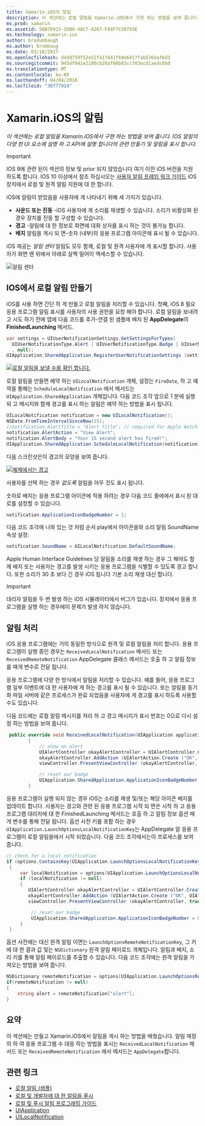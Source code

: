 ```yaml
---
title: Xamarin.iOS의 알림
description: 이 섹션에는 로컬 알림을 Xamarin.iOS에서 구현 하는 방법을 보여 줍니다. IOS 알림의 다양 한 UI 요소에 설명 하 고 API에 설명 합니다의 관련 만들기 및 알림을 표시 합니다.
ms.prod: xamarin
ms.assetid: 5BB76915-5DB0-48C7-A267-FA9F7C50793E
ms.technology: xamarin-ios
author: bradumbaugh
ms.author: brumbaug
ms.date: 03/18/2017
ms.openlocfilehash: d4dd759f52e52f417441f69e6417fab536daf6d3
ms.sourcegitcommit: 945df041e2180cb20af08b83cc703ecd1aedc6b0
ms.translationtype: MT
ms.contentlocale: ko-KR
ms.lasthandoff: 04/04/2018
ms.locfileid: "30777914"
---
```

# <a name="notifications-in-xamarinios"></a>Xamarin.iOS의 알림

_이 섹션에는 로컬 알림을 Xamarin.iOS에서 구현 하는 방법을 보여 줍니다. IOS 알림의 다양 한 UI 요소에 설명 하 고 API에 설명 합니다의 관련 만들기 및 알림을 표시 합니다._

> [!IMPORTANT]
> IOS 9에 관련 된이 섹션의 정보 및 prior 되지 않았습니다 여기 이전 iOS 버전을 지원 하도록 합니다. IOS 10 이상에서 참조 하십시오는 [사용자 알림 프레임 워크 가이드](~/ios/platform/user-notifications/index.md) iOS 장치에서 로컬 및 원격 알림 지원에 대 한 합니다.

iOS에 알림이 받았음을 사용자에 게 나타내기 위해 세 가지가 있습니다.

-  **사운드 또는 진동** -iOS 사용자에 게 소리를 재생할 수 있습니다. 소리가 비활성화 된 경우 장치를 진동 할 구성할 수 있습니다.
-  **경고** -알림에 대 한 정보로 화면에 대화 상자를 표시 하는 것이 불가능 합니다.
-  **배지** 알림을 게시 되 면-숫자 (내부)의 응용 프로그램 아이콘에 표시 될 수 있습니다.


iOS 제공는 *알림 센터* 알림도 모두 함께, 로컬 및 원격 사용자에 게 표시할 합니다. 사용자가 화면 맨 위에서 아래로 살짝 밀어이 액세스할 수 있습니다.

 ![](local-notifications-in-ios-images/image13.png "알림 센터")

## <a name="creating-local-notifications-in-ios"></a>IOS에서 로컬 알림 만들기

iOS를 사용 하면 간단 하 게 만들고 로컬 알림을 처리할 수 있습니다.
첫째, iOS 8 필요 응용 프로그램 알림 표시를 사용자의 사용 권한을 요청 해야 합니다. 로컬 알림을 보내려고 시도 하기 전에 앱에 다음 코드를 추가-연결 된 샘플에 배치 된 **AppDelegate**의 **FinishedLaunching** 메서드.

```csharp
var settings = UIUserNotificationSettings.GetSettingsForTypes(
  UIUserNotificationType.Alert | UIUserNotificationType.Badge | UIUserNotificationType.Sound
  , null);
UIApplication.SharedApplication.RegisterUserNotificationSettings (settings);
```

  [![](local-notifications-in-ios-images/image0-sml.png "로컬 알림을 보낼 수를 확인 합니다.")](local-notifications-in-ios-images/image0.png#lightbox)

로컬 알림을 만들면 예약 하는 `UILocalNotification` 개체, 설정는 `FireDate`, 하 고 예약을 통해는 `ScheduleLocalNotification` 에서 메서드는 `UIApplication.SharedApplication` 개체입니다. 다음 코드 조각 앞으로 1 분에 실행 되 고 메시지와 함께 경고를 표시 하는 알림은 예약 하는 방법을 표시 됩니다.

```csharp
UILocalNotification notification = new UILocalNotification();
NSDate.FromTimeIntervalSinceNow(15);
//notification.AlertTitle = "Alert Title"; // required for Apple Watch notifications
notification.AlertAction = "View Alert";
notification.AlertBody = "Your 15 second alert has fired!";
UIApplication.SharedApplication.ScheduleLocalNotification(notification);
```

다음 스크린샷은이 경고의 모양을 보여 줍니다.

  [![](local-notifications-in-ios-images/image2-sml.png "예제에서는 경고")](local-notifications-in-ios-images/image2.png#lightbox)

사용자를 선택 하는 경우 *없도록* 알림을 아무 것도 표시 됩니다.

숫자로 배지는 응용 프로그램 아이콘에 적용 하려는 경우 다음 코드 줄에에서 표시 된 대로를 설정할 수 있습니다.

```csharp
notification.ApplicationIconBadgeNumber = 1;
```

다음 코드 조각에 나와 있는 것 처럼 순서 play에서 아이콘을와 소리 알림 SoundName 속성 설정:

```csharp
notification.SoundName = UILocalNotification.DefaultSoundName;
```

Apple Human Interface Guidelines 당 알림을 소리를 재생 하는 경우 그 해야도 함께 배지 또는 사용자는 경고를 발생 시키는 응용 프로그램을 식별할 수 있도록 경고 합니다. 또한 소리가 30 초 보다 긴 경우 iOS 됩니다 기본 소리 재생 대신 합니다.

> [!IMPORTANT]
> 대리자 알림을 두 번 발생 하는 iOS 시뮬레이터에서 버그가 있습니다. 장치에서 응용 프로그램을 실행 하는 경우에이 문제가 발생 하지 않습니다.

## <a name="handling-notifications"></a>알림 처리

iOS 응용 프로그램에는 거의 동일한 방식으로 원격 및 로컬 알림을 처리 합니다. 응용 프로그램이 실행 중인 경우는 `ReceivedLocalNotification` 메서드 또는 `ReceivedRemoteNotification` AppDelegate 클래스 메서드는 호출 하 고 알림 정보를 매개 변수로 전달 됩니다.

응용 프로그램에 다양 한 방식에서 알림을 처리할 수 있습니다. 예를 들어, 응용 프로그램 일부 이벤트에 대 한 사용자에 게 하는 경고를 표시 될 수 있습니다. 또는 알림을 동기화 파일 서버에 같은 프로세스가 완료 되었음을 사용자에 게 경고를 표시 하도록 사용할 수도 있습니다.

다음 코드에는 로컬 알림 메시지를 처리 하 고 경고 메시지가 표시 번호는 0으로 다시 설정 하는 방법을 보여 줍니다.

```csharp
 public override void ReceivedLocalNotification(UIApplication application, UILocalNotification notification)
        {
            // show an alert
            UIAlertController okayAlertController = UIAlertController.Create (notification.AlertAction, notification.AlertBody, UIAlertControllerStyle.Alert);
            okayAlertController.AddAction (UIAlertAction.Create ("OK", UIAlertActionStyle.Default, null));
            viewController.PresentViewController (okayAlertController, true, null);

            // reset our badge
            UIApplication.SharedApplication.ApplicationIconBadgeNumber = 0;
        }
```

응용 프로그램이 실행 되지 않는 경우 iOS는 소리를 재생 및/또는 해당 아이콘 배지를 업데이트 합니다. 사용자는 경고와 관련 된 응용 프로그램 시작 되 면은 시작 하 고 응용 프로그램 대리자에 대 한 FinishedLaunching 메서드는 호출 하 고 알림 정보 옵션 매개 변수를 통해 전달 됩니다. 옵션 사전 키를 포함 하는 경우 `UIApplication.LaunchOptionsLocalNotificationKey`는 AppDelegate 알 응용 프로그램이 로컬 알림을에서 시작 되었습니다. 다음 코드 조각에서는이 프로세스를 보여 줍니다.

```csharp
// check for a local notification
if (options.ContainsKey(UIApplication.LaunchOptionsLocalNotificationKey))
 {
     var localNotification = options[UIApplication.LaunchOptionsLocalNotificationKey] as UILocalNotification;
     if (localNotification != null)
     {
        UIAlertController okayAlertController = UIAlertController.Create (localNotification.AlertAction, localNotification.AlertBody, UIAlertControllerStyle.Alert);
        okayAlertController.AddAction (UIAlertAction.Create ("OK", UIAlertActionStyle.Default, null));
        viewController.PresentViewController (okayAlertController, true, null);

         // reset our badge
         UIApplication.SharedApplication.ApplicationIconBadgeNumber = 0;
     }
 }
```

옵션 사전에는 대신 원격 알림 이면는 `LaunchOptionsRemoteNotificationKey`, 그 키에 대 한 결과 값 및는 `NSDictionary` 원격 알림 페이로드 개체입니다. 알림과 배지, 소리 키를 통해 알림 페이로드를 추출할 수 있습니다. 다음 코드 조각에는 원격 알림을 가져오는 방법을 보여 줍니다.

```csharp
NSDictionary remoteNotification = options[UIApplication.LaunchOptionsRemoteNotificationKey];
if(remoteNotification != null)
{
    string alert = remoteNotification["alert"];
}
```

## <a name="summary"></a>요약

이 섹션에는 만들고 Xamarin.iOS에서 알림을 게시 하는 방법을 배웠습니다. 알림 재정의 하 여 응용 프로그램 수 대응 하는 방법을 표시는 `ReceivedLocalNotification` 메서드 또는 `ReceivedRemoteNotification` 에서 메서드는 `AppDelegate`합니다.


## <a name="related-links"></a>관련 링크

- [로컬 알림 (샘플)](https://developer.xamarin.com/samples/monotouch/LocalNotifications)
- [로컬 및 개발자에 대 한 알림을 푸시](https://developer.apple.com/notifications/)
- [로컬 및 푸시 알림 프로그래밍 가이드](https://developer.apple.com/library/prerelease/content/documentation/NetworkingInternet/Conceptual/RemoteNotificationsPG/)
- [UIApplication](http://iosapi.xamarin.com/?link=T%3aMonoTouch.UIKit.UIApplication)
- [UILocalNotification](http://iosapi.xamarin.com/?link=T%3aMonoTouch.UIKit.UILocalNotification)
